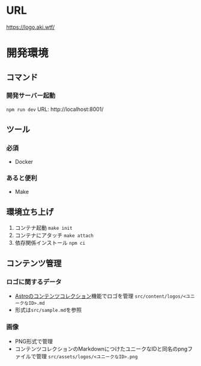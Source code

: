 # URL

https://logo.aki.wtf/

# 開発環境

## コマンド

### 開発サーバー起動

`npm run dev`
URL: http://localhost:8001/

## ツール

### 必須

-   Docker

### あると便利

-   Make

## 環境立ち上げ

1. コンテナ起動
   `make init`
2. コンテナにアタッチ
   `make attach`
3. 依存関係インストール
   `npm ci`

## コンテンツ管理

### ロゴに関するデータ

-   [Astroのコンテンツコレクション](https://docs.astro.build/ja/guides/markdown-content/#コンテンツコレクション)機能でロゴを管理
    `src/content/logos/<ユニークなID>.md`
-   形式は`src/sample.md`を参照

### 画像

-   PNG形式で管理
-   コンテンツコレクションのMarkdownにつけたユニークなIDと同名のpngファイルで管理
    `src/assets/logos/<ユニークなID>.png`
